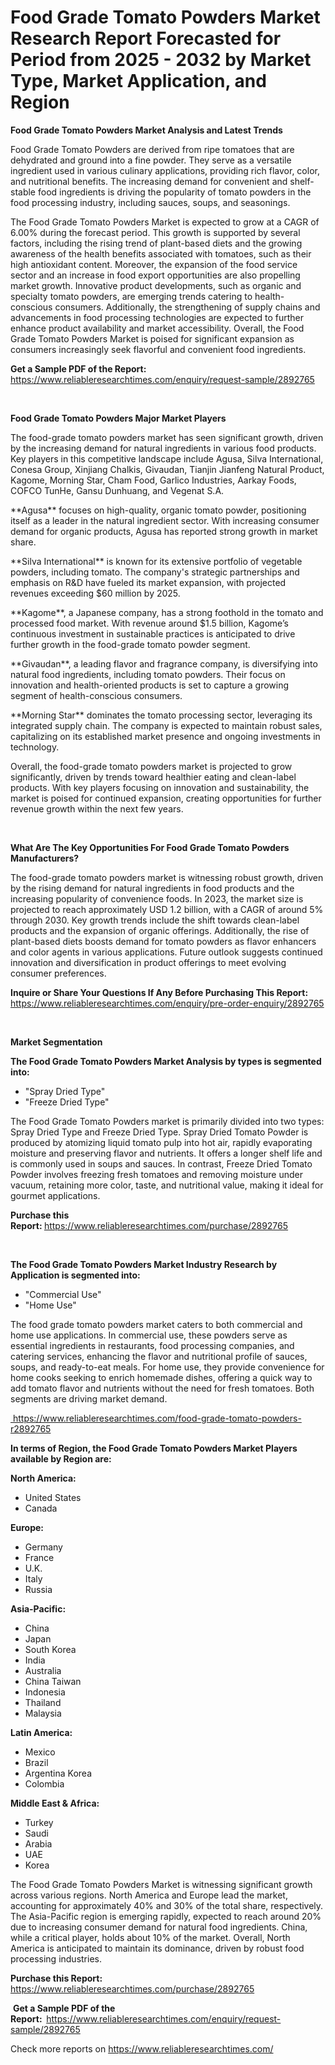<p><h1>Food Grade Tomato Powders Market Research Report Forecasted for Period from 2025 -  2032 by Market Type, Market Application, and Region</h1></p><p><strong>Food Grade Tomato Powders Market Analysis and Latest Trends</strong></p>
<p><p>Food Grade Tomato Powders are derived from ripe tomatoes that are dehydrated and ground into a fine powder. They serve as a versatile ingredient used in various culinary applications, providing rich flavor, color, and nutritional benefits. The increasing demand for convenient and shelf-stable food ingredients is driving the popularity of tomato powders in the food processing industry, including sauces, soups, and seasonings.</p><p>The Food Grade Tomato Powders Market is expected to grow at a CAGR of 6.00% during the forecast period. This growth is supported by several factors, including the rising trend of plant-based diets and the growing awareness of the health benefits associated with tomatoes, such as their high antioxidant content. Moreover, the expansion of the food service sector and an increase in food export opportunities are also propelling market growth. Innovative product developments, such as organic and specialty tomato powders, are emerging trends catering to health-conscious consumers. Additionally, the strengthening of supply chains and advancements in food processing technologies are expected to further enhance product availability and market accessibility. Overall, the Food Grade Tomato Powders Market is poised for significant expansion as consumers increasingly seek flavorful and convenient food ingredients.</p></p>
<p><strong>Get a Sample PDF of the Report:&nbsp;</strong> <a href="https://www.reliableresearchtimes.com/enquiry/request-sample/2892765?utm_campaign=3087&utm_medium=2&utm_source=Github&utm_content=ia&utm_term=15032025&utm_id=food-grade-tomato-powders">https://www.reliableresearchtimes.com/enquiry/request-sample/2892765</a></p>
<p>&nbsp;</p>
<p><strong>Food Grade Tomato Powders Major Market Players</strong></p>
<p><p>The food-grade tomato powders market has seen significant growth, driven by the increasing demand for natural ingredients in various food products. Key players in this competitive landscape include Agusa, Silva International, Conesa Group, Xinjiang Chalkis, Givaudan, Tianjin Jianfeng Natural Product, Kagome, Morning Star, Cham Food, Garlico Industries, Aarkay Foods, COFCO TunHe, Gansu Dunhuang, and Vegenat S.A.</p><p>**Agusa** focuses on high-quality, organic tomato powder, positioning itself as a leader in the natural ingredient sector. With increasing consumer demand for organic products, Agusa has reported strong growth in market share.</p><p>**Silva International** is known for its extensive portfolio of vegetable powders, including tomato. The company's strategic partnerships and emphasis on R&D have fueled its market expansion, with projected revenues exceeding $60 million by 2025.</p><p>**Kagome**, a Japanese company, has a strong foothold in the tomato and processed food market. With revenue around $1.5 billion, Kagome’s continuous investment in sustainable practices is anticipated to drive further growth in the food-grade tomato powder segment.</p><p>**Givaudan**, a leading flavor and fragrance company, is diversifying into natural food ingredients, including tomato powders. Their focus on innovation and health-oriented products is set to capture a growing segment of health-conscious consumers.</p><p>**Morning Star** dominates the tomato processing sector, leveraging its integrated supply chain. The company is expected to maintain robust sales, capitalizing on its established market presence and ongoing investments in technology.</p><p>Overall, the food-grade tomato powders market is projected to grow significantly, driven by trends toward healthier eating and clean-label products. With key players focusing on innovation and sustainability, the market is poised for continued expansion, creating opportunities for further revenue growth within the next few years.</p></p>
<p>&nbsp;</p>
<p><strong>What Are The Key Opportunities For Food Grade Tomato Powders Manufacturers?</strong></p>
<p><p>The food-grade tomato powders market is witnessing robust growth, driven by the rising demand for natural ingredients in food products and the increasing popularity of convenience foods. In 2023, the market size is projected to reach approximately USD 1.2 billion, with a CAGR of around 5% through 2030. Key growth trends include the shift towards clean-label products and the expansion of organic offerings. Additionally, the rise of plant-based diets boosts demand for tomato powders as flavor enhancers and color agents in various applications. Future outlook suggests continued innovation and diversification in product offerings to meet evolving consumer preferences.</p></p>
<p><strong>Inquire or Share Your Questions If Any Before Purchasing This Report:</strong> <a href="https://www.reliableresearchtimes.com/enquiry/pre-order-enquiry/2892765?utm_campaign=3087&utm_medium=2&utm_source=Github&utm_content=ia&utm_term=15032025&utm_id=food-grade-tomato-powders">https://www.reliableresearchtimes.com/enquiry/pre-order-enquiry/2892765</a></p>
<p>&nbsp;</p>
<p><strong>Market Segmentation</strong></p>
<p><strong>The Food Grade Tomato Powders Market Analysis by types is segmented into:</strong></p>
<p><ul><li>"Spray Dried Type"</li><li>"Freeze Dried Type"</li></ul></p>
<p><p>The Food Grade Tomato Powders market is primarily divided into two types: Spray Dried Type and Freeze Dried Type. Spray Dried Tomato Powder is produced by atomizing liquid tomato pulp into hot air, rapidly evaporating moisture and preserving flavor and nutrients. It offers a longer shelf life and is commonly used in soups and sauces. In contrast, Freeze Dried Tomato Powder involves freezing fresh tomatoes and removing moisture under vacuum, retaining more color, taste, and nutritional value, making it ideal for gourmet applications.</p></p>
<p><strong>Purchase this Report:&nbsp;</strong><a href="https://www.reliableresearchtimes.com/purchase/2892765?utm_campaign=3087&utm_medium=2&utm_source=Github&utm_content=ia&utm_term=15032025&utm_id=food-grade-tomato-powders">https://www.reliableresearchtimes.com/purchase/2892765</a></p>
<p>&nbsp;</p>
<p><strong>The Food Grade Tomato Powders Market Industry Research by Application is segmented into:</strong></p>
<p><ul><li>"Commercial Use"</li><li>"Home Use"</li></ul></p>
<p><p>The food grade tomato powders market caters to both commercial and home use applications. In commercial use, these powders serve as essential ingredients in restaurants, food processing companies, and catering services, enhancing the flavor and nutritional profile of sauces, soups, and ready-to-eat meals. For home use, they provide convenience for home cooks seeking to enrich homemade dishes, offering a quick way to add tomato flavor and nutrients without the need for fresh tomatoes. Both segments are driving market demand.</p></p>
<p><a href="https://www.reliableresearchtimes.com/food-grade-tomato-powders-r2892765?utm_campaign=3087&utm_medium=2&utm_source=Github&utm_content=ia&utm_term=15032025&utm_id=food-grade-tomato-powders">&nbsp;https://www.reliableresearchtimes.com/food-grade-tomato-powders-r2892765</a></p>
<p><strong>In terms of Region, the Food Grade Tomato Powders Market Players available by Region are:</strong></p>
<p>
    <p> <strong> North America: </strong>
        <ul>
            <li>United States</li>
            <li>Canada</li>
        </ul>
        </p> 
    <p> <strong> Europe: </strong>
        <ul>
            <li>Germany</li>
            <li>France</li>
            <li>U.K.</li>
            <li>Italy</li>
            <li>Russia</li>
        </ul>
        </p> 
    <p> <strong> Asia-Pacific: </strong>
        <ul>
            <li>China</li>
            <li>Japan</li>
            <li>South Korea</li>
            <li>India</li>
            <li>Australia</li>
            <li>China Taiwan</li>
            <li>Indonesia</li>
            <li>Thailand</li>
            <li>Malaysia</li>
        </ul>
        </p> 
    <p> <strong> Latin America: </strong>
        <ul>
            <li>Mexico</li>
            <li>Brazil</li>
            <li>Argentina Korea</li>
            <li>Colombia</li>
        </ul>
        </p> 
    <p> <strong> Middle East & Africa: </strong>
        <ul>
            <li>Turkey</li>
            <li>Saudi</li>
            <li>Arabia</li>
            <li>UAE</li>
            <li>Korea</li>
        </ul>
    </p>
    </p>
<p><p>The Food Grade Tomato Powders Market is witnessing significant growth across various regions. North America and Europe lead the market, accounting for approximately 40% and 30% of the total share, respectively. The Asia-Pacific region is emerging rapidly, expected to reach around 20% due to increasing consumer demand for natural food ingredients. China, while a critical player, holds about 10% of the market. Overall, North America is anticipated to maintain its dominance, driven by robust food processing industries.</p></p>
<p><strong>Purchase this Report: </strong><a href="https://www.reliableresearchtimes.com/purchase/2892765?utm_campaign=3087&utm_medium=2&utm_source=Github&utm_content=ia&utm_term=15032025&utm_id=food-grade-tomato-powders">https://www.reliableresearchtimes.com/purchase/2892765</a></p>
<p>&nbsp;<strong>Get a Sample PDF of the Report:&nbsp;&nbsp;</strong><a href="https://www.reliableresearchtimes.com/enquiry/request-sample/2892765?utm_campaign=3087&utm_medium=2&utm_source=Github&utm_content=ia&utm_term=15032025&utm_id=food-grade-tomato-powders">https://www.reliableresearchtimes.com/enquiry/request-sample/2892765</a></p>
<p><strong></strong></p>
<p>Check more reports on <a href="https://www.reliableresearchtimes.com/?utm_campaign=3087&utm_medium=2&utm_source=Github&utm_content=ia&utm_term=15032025&utm_id=food-grade-tomato-powders">https://www.reliableresearchtimes.com/</a></p>